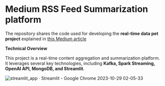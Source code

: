 # Medium RSS Feed Summarization platform

The repository shares the code used for developing the **real-time data pet project** explained in [this Medium article](https://medium.com/@kategera6/pet-project-idea-a-real-time-content-summarization-platform-1e2773b716c4)

**Technical Overview**  

This project is a real-time content aggregation and summarization platform.  
It leverages several key technologies, including **Kafka, Spark Streaming, OpenAI API, MongoDB, and Streamlit**.

![streamlit_app · Streamlit - Google Chrome 2023-10-29 02-05-33](https://github.com/KHerashchenko/MediumRSSFeed/assets/43710814/9ca32309-fdb2-454f-b402-92c0cc63c86e)
